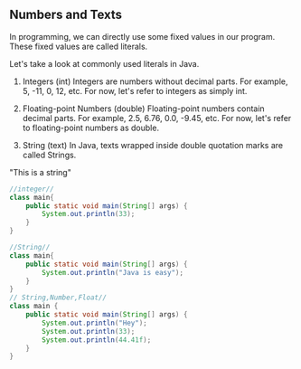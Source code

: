## Numbers and Texts
In programming, we can directly use some fixed values in our program. These fixed values are called literals.

Let's take a look at commonly used literals in Java.

1. Integers (int)
Integers are numbers without decimal parts. For example, 5, -11, 0, 12, etc. For now, let's refer to integers as simply int.

2. Floating-point Numbers (double)
Floating-point numbers contain decimal parts. For example, 2.5, 6.76, 0.0, -9.45, etc. For now, let's refer to floating-point numbers as double.

3. String (text)
In Java, texts wrapped inside double quotation marks are called Strings.

"This is a string"

``` Java
//integer//
class main{
    public static void main(String[] args) {
        System.out.println(33);
    }
}

//String//
class main{
    public static void main(String[] args) {
        System.out.println("Java is easy");
    }
}
// String,Number,Float//
class main {
    public static void main(String[] args) {
        System.out.println("Hey");
        System.out.println(33);
        System.out.println(44.41f);
    }
}
```